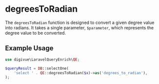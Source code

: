 # degreesToRadian

The `degreesToRadian` function is designed to convert a given degree value into radians. It takes a single parameter,
`$parameter`, which represents the degree value to be converted.

## Example Usage

```php
use digivue\LaravelQueryEnrich\QE;

$queryResult = DB::selectOne(
    'select ' . QE::degreesToRadian($x)->as('degrees_to_radian'),
);
```